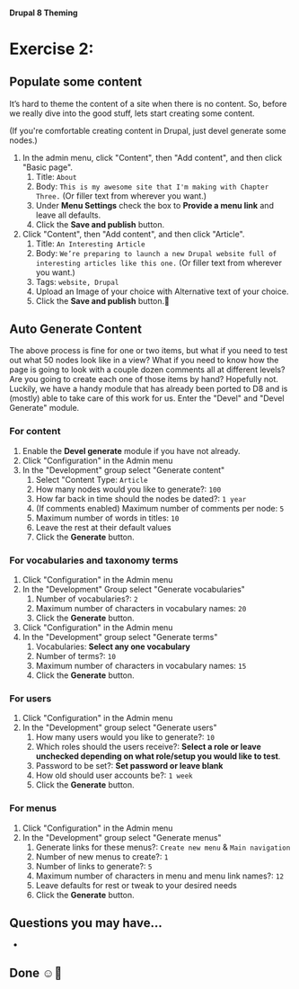 #### Drupal 8 Theming

# Exercise 2: 

## Populate some content

It’s hard to theme the content of a site when there is no content. So, before we really dive into the good stuff, lets start creating some content.

(If you're comfortable creating content in Drupal, just devel generate some nodes.)


1. In the admin menu, click "Content", then "Add content", and then click "Basic page". 
    1. Title: `About`
    2. Body: `This is my awesome site that I'm making with Chapter Three.` (Or filler text from wherever you want.)
    3. Under **Menu Settings** check the box to **Provide a menu link** and leave all defaults.
    4. Click the **Save and publish** button.
2. Click "Content", then "Add content", and then click "Article". 
    1. Title: `An Interesting Article`
    2. Body: `We’re preparing to launch a new Drupal website full of interesting articles like this one.`  (Or filler text from wherever you want.)
    3. Tags: `website, Drupal`
    4. Upload an Image of your choice with Alternative text of your choice.
    5. Click the **Save and publish** button.

## Auto Generate Content

The above process is fine for one or two items, but what if you need to test out what 50 nodes look like in a view? What if you need to know how the page is going to look with a couple dozen comments all at different levels? Are you going to create each one of those items by hand? Hopefully not. Luckily, we have a handy module that has already been ported to D8 and is (mostly) able to take care of this work for us. Enter the "Devel" and "Devel Generate" module.

### For content

1. Enable the **Devel generate** module if you have not already.
1. Click "Configuration" in the Admin menu
2. In the "Development" group select "Generate content" 
	1. Select "Content Type: `Article`
	2. How many nodes would you like to generate?: `100`
	3. How far back in time should the nodes be dated?: `1 year`
	4. (If comments enabled) Maximum number of comments per node: `5`
	4. Maximum number of words in titles: `10` 
	5. Leave the rest at their default values
	3. Click the **Generate** button.


### For vocabularies and taxonomy terms
1. Click "Configuration" in the Admin menu
2. In the "Development" Group select "Generate vocabularies"
	1. Number of vocabularies?: `2`
	2. Maximum number of characters in vocabulary names: `20`
	3. Click the **Generate** button.
3. Click "Configuration" in the Admin menu
4. In the "Development" group select "Generate terms"
	1. Vocabularies: **Select any one vocabulary**
	2. Number of terms?: `10`
	2. Maximum number of characters in vocabulary names: `15`
	3. Click the **Generate** button.


### For users
1. Click "Configuration" in the Admin menu
2. In the "Development" group select "Generate users"
	1. How many users would you like to generate?: `10`
	2. Which roles should the users receive?: **Select a role or leave unchecked depending on what role/setup you would like to test**.
	3. Password to be set?: **Set password or leave blank**
	4. How old should user accounts be?: `1 week`
	5. Click the **Generate** button.


### For menus
1. Click "Configuration" in the Admin menu
2. In the "Development" group select "Generate menus"
	1. Generate links for these menus?: `Create new menu` & `Main navigation`
	2. Number of new menus to create?: `1`
	3. Number of links to generate?: `5`
	4. Maximum number of characters in menu and menu link names?: `12`
	5. Leave defaults for rest or tweak to your desired needs
	5. Click the **Generate** button.

	
## Questions you may have...
+ 

## Done ☺
